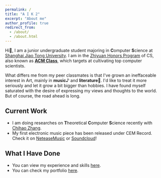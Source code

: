 ```yaml
---
permalink: /
title: "A I K 2"
excerpt: "About me"
author_profile: true
redirect_from: 
  - /about/
  - /about.html
---
```


Hi👋, I am a junior undergraduate student majoring in **C**omputer **S**cience at [Shanghai Jiao Tong University](https://www.sjtu.edu.cn/). 
I am in the [Zhiyuan Honors Program](https://en.zhiyuan.sjtu.edu.cn/) of CS, also known as [**ACM Class**](https://acm.sjtu.edu.cn/home), which targets at cultivating top computer scientists.

What differs me from my peer classmates is that I've grown an ineffaceable interest in Art, mainly in **music**♪ and **literature**📖. 
I'd like to treat it more seriously and let it grow a bit bigger than hobbies. I have found myself saturated with the desire 
of expressing my views and thoughts to the world. But of course, the road ahead is long.

## Current Work

- I am doing researches on **T**heoretical **C**omputer **S**cience recently with [Chihao Zhang](http://chihaozhang.com).
- My first electronic music piece has been released under CEM Record. Check it on [NeteaseMusic](https://music.163.com/song?id=1904086661) or [Soundcloud](https://soundcloud.com/cemrecords/aik2)!

## What I Have Done

- You can view my experience and skills [here](/cv/).
- You can check my portfolio [here](/portfolio/).
